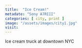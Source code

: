 ```yaml
---
title:  "Ice Cream!"
metadate: "Sony A7RIII"
categories: [ city, print ]
image: "/assets/images/city1.jpg"
visit: 
---
```

Ice cream truck at downtown NYC
